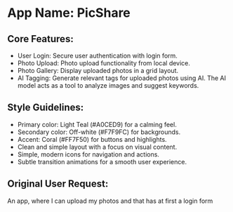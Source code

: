 # **App Name**: PicShare

## Core Features:

- User Login: Secure user authentication with login form.
- Photo Upload: Photo upload functionality from local device.
- Photo Gallery: Display uploaded photos in a grid layout.
- AI Tagging: Generate relevant tags for uploaded photos using AI. The AI model acts as a tool to analyze images and suggest keywords.

## Style Guidelines:

- Primary color: Light Teal (#A0CED9) for a calming feel.
- Secondary color: Off-white (#F7F9FC) for backgrounds.
- Accent: Coral (#FF7F50) for buttons and highlights.
- Clean and simple layout with a focus on visual content.
- Simple, modern icons for navigation and actions.
- Subtle transition animations for a smooth user experience.

## Original User Request:
An app, where I can upload my photos and that has at first a login form
  
